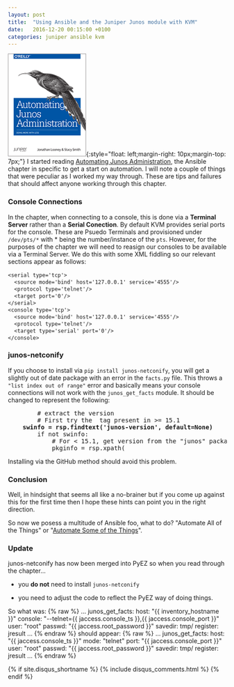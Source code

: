 ```yaml
---
layout: post
title:  "Using Ansible and the Juniper Junos module with KVM"
date:   2016-12-20 00:15:00 +0100
categories: juniper ansible kvm
---
```


![Book Cover](/assets/images/2016-12-18-02.png){:style="float: left;margin-right: 10px;margin-top: 7px;"} I started reading [Automating Junos Administration](http://shop.oreilly.com/product/0636920041498.do), the Ansible chapter in specific to get a start on automation.
I will note a couple of things that were peculiar as I worked my way through. These are tips and failures that should affect anyone working through this chapter.

### Console Connections ###

In the chapter, when connecting to a console, this is done via a **Terminal Server** rather than a **Serial Conection**. By default KVM provides serial ports for the console. These are Psuedo Terminals and provisioned under `/dev/pts/*` with * being the number/instance of the `pts`. However, for the purposes of the chapter we will need to reasign our consoles to be available via a Terminal Server. We do this with some XML fiddling so our relevant sections appear as follows:

    <serial type='tcp'>
      <source mode='bind' host='127.0.0.1' service='4555'/>
      <protocol type='telnet'/>
      <target port='0'/>
    </serial>
    <console type='tcp'>
      <source mode='bind' host='127.0.0.1' service='4555'/>
      <protocol type='telnet'/>
      <target type='serial' port='0'/>
    </console>

### junos-netconify ###

If you choose to install via `pip install junos-netconify`, you will get a slightly out of date package with an error in the `facts.py` file. This throws a `"list index out of range"` error and basically means your console connections will not work with the `junos_get_facts` module. It should be changed to represent the following:

<pre>
        # extract the version
        # First try the  tag present in >= 15.1
	<b>swinfo = rsp.findtext('junos-version', default=None)</b>
        if not swinfo:
            # For < 15.1, get version from the "junos" package.
            pkginfo = rsp.xpath(
</pre>

Installing via the GitHub method should avoid this problem.


### Conclusion ###

Well, in hindsight that seems all like a no-brainer but if you come up against this for the first time then I hope these hints can point you in the right direction.

So now we posess a multitude of Ansible foo, what to do? "Automate All of the Things" or "[Automate Some of the Things](http://packetpushers.net/podcast/podcasts/datanauts-053-automate-things/)".

### Update ###

junos-netconify has now been merged into PyEZ so when you read through the chapter...

* you **do not** need to install `junos-netconify` 

* you need to adjust the code to reflect the PyEZ way of doing things.

So what was:
{% raw %}
      ...
      junos_get_facts:
        host: "{{ inventory_hostname }}"
        console: "--telnet={{ jaccess.console_ts }},{{ jaccess.console_port }}"
        user: "root"
        passwd: "{{ jaccess.root_password }}"
        savedir: tmp/
      register: jresult
      ...
{% endraw %}
should appear:
{% raw %}
      ...
      junos_get_facts:
        host: "{{ jaccess.console_ts }}"
        mode: "telnet"
        port: "{{ jaccess.console_port }}"
        user: "root"
        passwd: "{{ jaccess.root_password }}"
        savedir: tmp/
      register: jresult
      ...
{% endraw %}

{% if site.disqus_shortname %}
  {% include disqus_comments.html %}
{% endif %}
